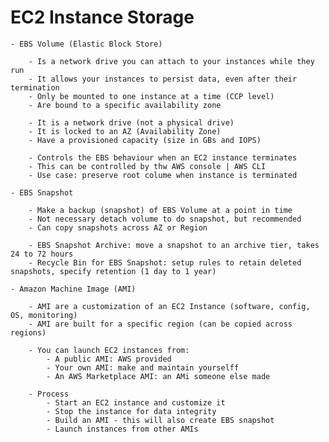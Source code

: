 # EC2 Instance Storage

    - EBS Volume (Elastic Block Store)

        - Is a network drive you can attach to your instances while they run
        - It allows your instances to persist data, even after their termination
        - Only be mounted to one instance at a time (CCP level)
        - Are bound to a specific availability zone

        - It is a network drive (not a physical drive)
        - It is locked to an AZ (Availability Zone)
        - Have a provisioned capacity (size in GBs and IOPS)

        - Controls the EBS behaviour when an EC2 instance terminates
        - This can be controlled by thw AWS console | AWS CLI
        - Use case: preserve root colume when instance is terminated

    - EBS Snapshot

        - Make a backup (snapshot) of EBS Volume at a point in time
        - Not necessary detach volume to do snapshot, but recommended
        - Can copy snapshots across AZ or Region

        - EBS Snapshot Archive: move a snapshot to an archive tier, takes 24 to 72 hours
        - Recycle Bin for EBS Snapshot: setup rules to retain deleted snapshots, specify retention (1 day to 1 year)

    - Amazon Machine Image (AMI)

        - AMI are a customization of an EC2 Instance (software, config, OS, monitoring)
        - AMI are built for a specific region (can be copied across regions)

        - You can launch EC2 instances from:
            - A public AMI: AWS provided
            - Your own AMI: make and maintain yourselff
            - An AWS Marketplace AMI: an AMi someone else made

        - Process
            - Start an EC2 instance and customize it
            - Stop the instance for data integrity
            - Build an AMI - this will also create EBS snapshot
            - Launch instances from other AMIs
